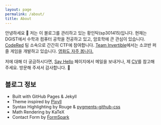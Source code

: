 ```yaml
---
layout: page
permalink: /about/
title: About
---
```


안녕하세요 👋 저는 이 블로그를 관리하고 있는 황인탁(sp301415)입니다. 현재는 DGIST에서 수학과 컴퓨터 공학을 전공하고 있고, 암호학에 큰 관심이 있습니다. [CodeRed](https://ko-kr.facebook.com/Codered.hackerteam/) 팀 소속으로 간간히 CTF에 참여합니다. [Team Invertible](https://twitter.com/team_invertible)에서는 소코반 퍼즐 게임을 개발하고 있습니다. [영화도 자주 봅니다.](https://letterboxd.com/sp301415) 

저에 대해 더 궁금하시다면, [Say Hello](/contact/) 페이지에서 메일을 보내거나, 제 [CV](/static/files/CV.pdf)를 참고해 주세요. 방문해 주셔서 감사합니다. 🥰

## 블로그 정보
- Built with GitHub Pages & Jekyll
- Theme inspired by [Pixyll](https://github.com/johno/pixyll)
- Syntax Highlighting by Rouge & [pygments-github-css](https://github.com/PhilipTrauner/pygments-github-css)
- Math Rendering by KaTeX
- Contact Form by [FormSpark](https://formspark.io/)
